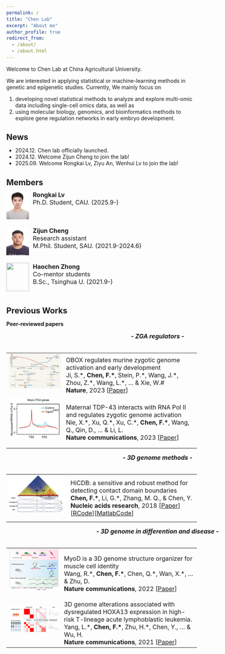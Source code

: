 ```yaml
---
permalink: /
title: "Chen Lab"
excerpt: "About me"
author_profile: true
redirect_from: 
  - /about/
  - /about.html
---
```


Welcome to Chen Lab at China Agricultural University.

We are interested in applying statistical or machine-learning methods in genetic and epigenetic studies. Currently, We mainly focus on    
1) developing novel statistical methods to analyze and explore multi-omic data including single-cell omics data, as well as   
2) using molecular biology, genomics, and bioinformatics methods to explore gene regulation networks in early embryo development.


<meta http-equiv="Content-Type" content="text/html;charset=utf-8">

News
------
* 2024.12. Chen lab officially launched.
* 2024.12. Welcome Zijun Cheng to join the lab!
* 2025.09. Welcome Rongkai Lv, Ziyu An, Wenhui Lv to join the lab!


<style type="text/css">
*{padding:0;margin:0;}
.media{width:1000px;margin:0 auto;border:0 solid #ccc;padding:10px 0;}
.media:after{clear:both;display:block;width:0;height:0;content:""}
.pull-left{height:75px;float:left;border:0 solid #ccc}
.pull-left img{height:75px;}
.media-body{float:left;width:450px;margin-left:10px;font-size:16px;}
</style>

Members
------
<div class="media">
    <span class="pull-left"><img src="images/members_rongkai.jpg" width="60px" height="100px"/></span>
    <div class="media-body">
        <div><span style="font-weight: bold">Rongkai Lv</span></div>
        <div>Ph.D. Student, CAU. (2025.9-)</div>
    </div>
</div>

<div class="media">
    <span class="pull-left"><img src="images/members_zijun.jpg" width="60px" height="100px"/></span>
    <div class="media-body">
        <div><span style="font-weight: bold">Zijun Cheng</span></div>
        <div>Research assistant</div>
        <div>M.Phil. Student, SAU. (2021.9-2024.6)</div>
    </div>
</div>

<div class="media">
    <span class="pull-left"><img src="images/bio-photo.jpg" width="60px" height="90px"/></span>
    <div class="media-body">
        <div><span style="font-weight: bold">Haochen Zhong</span></div>
        <div>Co-mentor students</div> 
        <div>B.Sc., Tsinghua U. (2021.9-)</div>
    </div>
</div>


Previous Works
------
**Peer-reviewed papers**
<style>
.pub_title{font-size:16px;}
.pub_author{font-size:16px;}
.pub_journal{font-size:16px;}
.subtitle{ 
    font-size:16px;           
    width: 800px;  
    height: 40px; 
    text-align:center     
} 
</style>

<div class="subtitle"> <i><b>- ZGA regulators -</b></i></div>


<table class="imgtable">

<tr>
<td><img class="proj_thumb" src="images/OBOX.png" width="320px" alt=""/>&nbsp;</td>
<td><div class="pub_title"> OBOX regulates murine zygotic genome activation and early development </div>
<div class="pub_author"> Ji, S.*,<b> Chen, F.*</b>, Stein, P.*, Wang, J.*, Zhou, Z.*, Wang, L.*, … & Xie, W.#</div>
<div class="pub_journal"><b>Nature</b>, 2023 [<a href="https://www.nature.com/articles/s41586-023-06428-3">Paper</a>]</div>
</td>
</tr>

<tr>
<td><img class="proj_thumb" src="images/TDP43.png" width="320px" alt=""/>&nbsp;</td>
<td><div class="pub_title"> Maternal TDP-43 interacts with RNA Pol II and regulates zygotic genome activation </div>
<div class="pub_author"> Nie, X.*, Xu, Q.*, Xu, C.*, <b>Chen, F.*</b>, Wang, Q., Qin, D., … & Li, L. </div>
<div class="pub_journal"><b>Nature communications</b>, 2023 [<a href="https://www.nature.com/articles/s41467-023-39924-1">Paper</a>]</div>
</td>
</tr>
</table>

<div class="subtitle"> <i><b>- 3D genome methods -</b></i></div>

<table class="imgtable">

<tr>
<td><img class="proj_thumb" src="images/HiCDB.png" width="320px" alt=""/>&nbsp;</td>
<td><div class="pub_title"> HiCDB: a sensitive and robust method for detecting contact domain boundaries </div>
<div class="pub_author"> <b>Chen, F.*</b>, Li, G.*, Zhang, M. Q., & Chen, Y. </div>
<div class="pub_journal"><b>Nucleic acids research</b>, 2018 [<a href="https://academic.oup.com/nar/article/46/21/11239/5090284">Paper</a>][<a href="https://github.com/ChenFengling/RHiCDB">RCode</a>][<a href="https://github.com/ChenFengling/HiCDB">MatlabCode</a>]</div>
</td>
</tr>
</table>

<div class="subtitle"> <i><b>- 3D genome in differention and disease -</b></i></div>


<table class="imgtable">

<tr>
<td><img class="proj_thumb" src="images/MyoD.png" width="500px" alt=""/>&nbsp;</td>
<td><div class="pub_title"> MyoD is a 3D genome structure organizer for muscle cell identity </div>
<div class="pub_author"> Wang, R.*, <b>Chen, F.*</b>, Chen, Q.*, Wan, X.*, … & Zhu, D. </div>
<div class="pub_journal"><b>Nature communications</b>, 2022 [<a href="https://www.nature.com/articles/s41467-021-27865-6">Paper</a>]</div>
</td>
</tr>

<tr>
<td><img class="proj_thumb" src="images/TALL.png" width="500px" alt=""/>&nbsp;</td>
<td><div class="pub_title"> 3D genome alterations associated with dysregulated HOXA13 expression in high-risk T-lineage acute lymphoblastic leukemia. </div>
<div class="pub_author"> Yang, L.*, <b>Chen, F.*</b>, Zhu, H.*, Chen, Y., … & Wu, H. </div>
<div class="pub_journal"><b>Nature communications</b>, 2021 [<a href="https://www.nature.com/articles/s41467-021-24044-5">Paper</a>]</div>
</td>
</tr>
</table>





